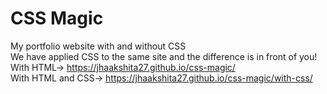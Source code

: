 # CSS Magic
My portfolio website with and without CSS <br>
We have applied CSS to the same site and the difference is in front of you! <br>
With HTML-> https://jhaakshita27.github.io/css-magic/ <br>
With HTML and CSS-> https://jhaakshita27.github.io/css-magic/with-css/ <br>
